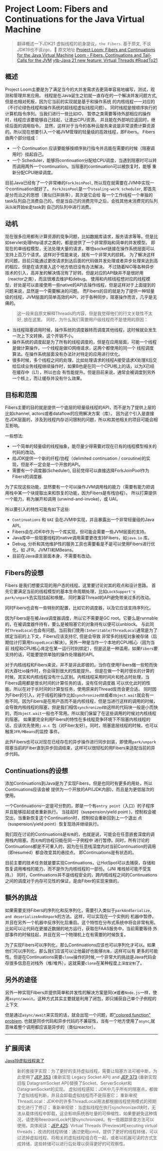 # Project Loom: Fibers and Continuations for the Java Virtual Machine

> 翻译概述一下JDK21 虚拟线程的前身提议，`the Fibers`. 基于原文, 不谈JDK19也不谈zgc。:dog:
> 原文地址 [Project Loom: Fibers and Continuations for the Java Virtual Machine](https://cr.openjdk.org/~rpressler/loom/Loom-Proposal.html)
> [Loom - Fibers, Continuations and Tail-Calls for the JVM](https://openjdk.org/projects/loom/)
> [ytb-Java 21 new feature: Virtual Threads #RoadTo21](https://www.youtube.com/watch?v=5E0LU85EnTI)


## 概述
Project Loom主要是为了满足当今的大并发需求去更简单容易地编写，测试，观测和管理并发应用。
线程是在Java诞生之初就一直存在的一个解决并发问题方式,但是也相对死板，因为它当前的实现就是基于和操作系统
的内核线程一一对应的（不讨论绿色线程和操作系统的超线程虚拟线程问题）。
同时线程是按顺序执行的计算机指令序列。当我们进行一些比如IO， 暂停之类需要等待外部相应的操作时，线程应该要能够自己挂起，让渡出CPU资源。
并且能在外部响应返回时，继续后面的调用指令。
显然，这样对于当今的各种云服务来说是非常浪费计算资源的。所以现在想要引入一个被JVM管理的轻量级的高效线程，即Fibers。
Fibers由两个部分组成：

-  一个 Continuation 应该要能够按顺序执行指令并且能在需要的时候（阻塞调用时）挂起自己。
-  一个 Scheduler，能够将continuation分配给CPU调度，当遇到阻塞时可以转而调用两外一个continuation。当阻塞的continuation可以被恢复时，能够
  重新分配CPU继续调度。

目前Java已经有了一个非常棒的`ForkJoinPool`, 所以现在就需要在JVM中实现一个continuation就好了。
`ForkJoinPool`是一个`stealing-work scheduler`, 即首先是分而治之的思想（类似归并排序），其次是它会给
每一个工作线程一个单独的task队列自己消费自己的，但是当自己的消费完毕之后，会找其他未消费完的队列从`队尾`开始`偷`走task到
自己的队列中进行消费。


## 动机
现在很多应用都有计算资源的竞争问题，比如数据库请求，服务请求等等。但是比如servlet处理http请求之类的，都是提供了一个非常原始和简单的并发模型。
即现在的单线程模型，无法处理大量的请求，哪怕socket链接在操作系统层面可以支持上百万个请求。这样对于性能来说，就有一个非常大的损耗。
为了解决这样的问题，目前只能通过更改请求到达后面的代码做并发处理或者异步处理来达到高的相应，但是在请求接入这个地方依旧没有办法解决。
不过随着NIO等各种异步技术的引入，高并发的解决情况有了好转。但是对应的API缺并不是很好用（reactor之类），而且很难去维护和debug。
使用和内核线程想对应的线程模型，好处是可以直接使用一些native的API去操作线程，但是这样对于上面提到的问题来说，显然是一个需要解决的问题。
而Fibers的目的就是为了提供一种轻量级的线程，JVM层面的简单高效的API，对于各种同步，阻塞操作而言，几乎是无痛的。


> 这一段来自原文解释Threads的内容，但是我觉得他们的行文关联性不太好, 放在这里。
同时，为什么我们需要用户级线程而不是使用的原因：
- 当线程阻塞调用时候，操作系统的调度器转而调度其他线程，这时候就会发生一次上下文转换，这个开销不小。
- 操作系统的调度起是为了所有的线程调度的，但是在应用层面，可能一个线程是做计算操作，一个线程是做IO网络请求，这两个都使用的同一个
线程调度算法。在操作系统层面没有办法针对特定的应用进行优化。
- 很多时候，多个线程之间的处理，比如处理请求的线程A接受请求X处理X后交给后续业务线程继续操作时，如果B也是在同一个CPU核上的话，以为X已经在缓存中（L1），所以也会
  有性能提升。但是目前来说，通常会被调度到另外一个核上，而让缓存并没有什么效果。

## 目标和范围
Fibers主要的目的就是提供一个底层的轻量级线程的API，而不是为了提供上层的比如channel, actors或者dataflow的应用解决方案（库）。
因为这个引入是直接在JDK层面的，涉及到线程内存访问限制的问题，所以和其他相关的项目可能会相互影响。

一些想法:

- 一个简单的轻量级的线程抽象，能尽量少得需要对现在已有的线程模型相关的代码的改动。
- 给JDK提供一个新的纤程/协程（delimited continuation / coroutine)的实现，但是不一定会是一个开放的API。
- 需要有一个调度器(Scheduler), 目前觉得可以直接选择ForkJoinPool作为Fibers的调度器.

为了实现这些功能，显然要有一个可以操作JVM调用栈的能力（需要有能力把调用栈中某一个块提取出来和恢复的功能，因为Fibers是有栈协程）。
所以打算提供一个能力，称为展开和调用 (unwind-and-invoke)，或 UAI。

所以要引入的特性可能有如下这些:

- `Continuations` 和 `UAI` 会在JVM中实现，并且暴露出一个非常轻量级的Java API。
- Fibers会在JDK中作为一个库实现，但可能会需要一些JVM层面的支持。
- Java库中一些阻塞线程的native调用需要更改支持Fibers，如`java.io` 库。
- Debug, 分析和其他维护性的服务工具也需要看是不是可以使用Fibers进行优化，如 JFR，JVMTI和MBeans。 
- 目前在Java语言层面本身，不需要有改动。


## Fibers的设想

Fibers 是我们想要实现的用户态的线程。这里要讨论对其的观点和设计思路。
首先它要满足当前的线程模型的基本生命周期处理，比如`LockSupport's park/unpark`去实现挂起和唤醒。
同时兼容Thread的API避免带来过多的改动。

同时Fibers也会有一些特别的配置，比如它的调度器，以及它应该支持序列化。

因为Fibers是在被Java调度器调度，所以它不需要是GC root。它要么是runnable的，在被调度器件持有，要么是被阻塞它的对象持有以便可以unblock。
与此同时`ThreadLocal`也会有问题。当前我们使用`(Inheritable)ThreadLocal`通常是为了绑定当前的上下文，Fibers应该支持它, 但是会导致
非常多的线程对象被存储（后期估计打算用`ScopedLocal`解决）。另外一种是当作一个本地的CPU核心（因为当前
线程和CPU核心肯定在某一运行时刻绑定），但是这是一种滥用，如果`Fibers`要支持的话，可能要提供单独的操作处理器的API。

对于内核线程和Fibers来说，并不是非此即彼的。当你在使用Fibers做一些短而快的大吞吐io操作时，你会得到很大的性能提升。
但是在做一个耗时很长的计算的时候，其实和内核线程没有什么区别。内核线程采用时间片和抢占时处理，当Fibers调用都是很长时间的计算任务的话，没有任何调度器
可以优化此时的性能。所以在对于长时间的计算型任务，使用原来的Thread反而会更合适。
同时因为Fiber的引入，对于线程的操作比如`synchronized锁`或者`Object.wait`就会有一些不同。因为Fibers是在用户态而不是内核线程，但是当进行这样的调用的时候，
会导致内核线程的阻塞，但是我们相信`synchronized锁`这样的代码块一般是小而快的，而`Object.wait`一般也不常用。所以我们保留了在这些调用的时候对内核线程的阻塞。
如果要完全利用Fibers的特性在多线程竞争环境下不阻塞内核线程的话，应该优先使用`j.u.c `包（对Fiber友好）。同时，阻塞底层线程的时候，也可以触发`JFR/MBeans`的监控
事件。

此外Fibers也可以对现在已经存在的异步操作进行同步封装，即使用`park/unpark`阻塞当前的Fiber直到异步回调结束，这样可以很轻松的用Fibers来适配当前的异步代码。

## Continuations的设想

添加Continuations到Java是为了实现Fibers，但是也同时有更多的用处，所以Continuations应该会被
提供为一个开放的API(JDK内部)，而且是为更低层次的使用。

一个Continuations一定是可分割的，即是一个有`entry point`（入口）的子程序并且能够挂起或者重新执行。
当挂起时（suspension/yield point )，控制权会被交出，当重新恢复这个Continuation时，控制权会重新回到上一个退出
点（suspension/yield point）恢复现场并继续执行。

我们现在讨论的Continuations是`有栈`的，也就是说，可能会在任意嵌套深度的调用栈内阻塞。而`无栈`的协程只能在同一子例程中
进行暂停。同时，所有讨论的Continuations都是不可重入的，因为在任意栈深度内对当前Continuation的调用（即resumed）都会改变其的悬挂点。
即Continuations是有状态的。

目前主要的技术任务就是要实现Continuations，让HotSpot可以去捕获，存储和恢复调用堆栈的能力。而不是作为内核线程的一部份。（JNI 堆栈帧可能不受支持。）
同时，Continuations并不是线程安全的，跨内核线程之间的Continuations之间的调度对于内存可见性的保证，是由Fiber的实现来做的。

## 额外的挑战

如果需要支持Fibers的序列化和反序列化，需要引入类似于`parkAndSerialize, and deserializeAndUnpark`的方法。这样，可以实现在一个实例的
机器中暂停，并且在另外一个机器中反序列化后重启。这个特性在分布式系统中将会非常有用。比如可以让代码在更接近数据的地方运行，获取在FAAS服务中，当前需要等待
外部事件的时候挂起，并且在另一个物理机上在有需要的时候恢复。

为了实现Fibers可以序列化，那么Continuations应该也可以序列化才可以。如果他们可以序列化，那么我们应该可以让他最好也能够`克隆`，这样可以有
更多的可能性。但是在Continuations需要`clone`操作的时候,一个非常大的挑战是Java代码会存很多信息在对栈外（堆/堆外），这就需要`clone`在某种程度上`深度定制`了。

## 另外的途径

另外一种实现Filbers并提供简单和并发性的解决方案是同`C#`或者`Node.js`一样，使用`async/await`。这种方式其实主要就是利用了闭包，即只捕获自己单个子例程的上下文

但是通过`async/await`来实现的话，就会出现一个问题，即["colored function" problem](https://journal.stuffwithstuff.com/2015/02/01/what-color-is-your-function/).
也就是同步代码和异步代码的不兼容性，当有一个地方使用了`async`,就意味着整个调用都应该是异步的（类似reactor）。


----

## 扩展阅读
[Java19虚拟线程来了](https://www.cnblogs.com/arthinking/p/16767213.html)

> 新的套接字实现：为了更好的支持虚拟线程，需要让阻塞方法可被中断，为此使用了[JEP 353](https://openjdk.org/jeps/353) (重新实现 Legacy Socket API) and [JEP 373](https://openjdk.org/jeps/373) (重新实现旧版 DatagramSocket API)替换了Socket、ServerScoket和DatagramSocket的实现。
虚拟线程感知：JDK中几乎所有的阻塞点，都做了虚拟线程判断，并且会卸载虚拟线程而不是阻塞它；
重新审视ThreadLocal：JDK中的许多ThreadLocal用法都根据线程使用模式的预期变化进行了修订；
重新审视锁：当虚拟线程在执行synchronized块时，无法从载体线程中卸载，这会影响系统吞吐量的可伸缩性，如果要避免这种情况，请使用ReentrantLock代替synchronized。有一些跟踪排查方法可以使用，具体阅读：[JEP 425](https://openjdk.org/jeps/425): Virtual Threads (Preview)#Executing virtual threads；
改进的线程转储：通过使用jcmd，提供了更好的线程转储，可以过滤掉虚拟线程、将相关的虚拟线程组合在一起，或者以机器可读的方式生成转储，这些转储可以进行后处理以获得更好的可观察性。










